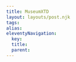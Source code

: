 ```yaml
---
title: MuseumXTD  
layout: layouts/post.njk  
tags: 
alias:
eleventyNavigation:
  key: 
  title:
  parent: 
---
```


